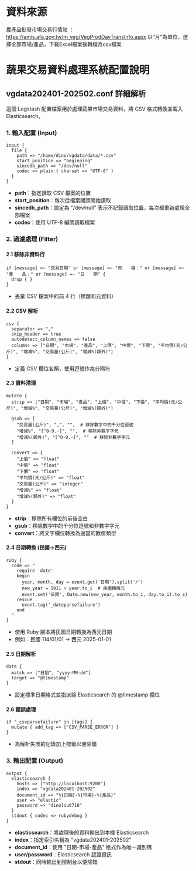 # 資料來源
農產品批發市場交易行情站 ： https://amis.afa.gov.tw/m_veg/VegProdDayTransInfo.aspx
以”月“為單位，選擇全部市場/產品，下載Excel檔案後轉檔為csv檔案

# 蔬果交易資料處理系統配置說明

## vgdata202401-202502.conf 詳細解析

這個 Logstash 配置檔案用於處理蔬果市場交易資料，將 CSV 格式轉換並載入 Elasticsearch。

### 1. 輸入配置 (Input)

```
input {
  file {
    path => "/home/dino/vgdata/data/*.csv"
    start_position => "beginning"
    sincedb_path => "/dev/null"
    codec => plain { charset => "UTF-8" }
  }
}
```

- **path**：指定讀取 CSV 檔案的位置
- **start_position**：每次從檔案開頭開始讀取
- **sincedb_path**：設定為 "/dev/null" 表示不記錄讀取位置，每次都重新處理全部檔案
- **codec**：使用 UTF-8 編碼讀取檔案

### 2. 過濾處理 (Filter)

#### 2.1 移除非資料行
```
if [message] =~ "交易日期" or [message] =~ "市　　場：" or [message] =~ "產　　品：" or [message] =~ "日　　期" {
  drop { }
}
```
- 丟棄 CSV 檔案中的前 4 行（標題和元資料）

#### 2.2 CSV 解析
```
csv {
  separator => ","
  skip_header => true
  autodetect_column_names => false
  columns => ["日期", "市場", "產品", "上價", "中價", "下價", "平均價(元/公斤)", "增減%", "交易量(公斤)", "增減%(額外)"]
}
```
- 定義 CSV 欄位名稱，使用逗號作為分隔符

#### 2.3 資料清理
```
mutate {
  strip => ["日期", "市場", "產品", "上價", "中價", "下價", "平均價(元/公斤)", "增減%", "交易量(公斤)", "增減%(額外)"]
  
  gsub => [
    "交易量(公斤)", ",", "",  # 移除數字中的千分位逗號
    "增減%", "[^0-9.-]", "",  # 移除非數字字元
    "增減%(額外)", "[^0-9.-]", ""  # 移除非數字字元
  ]

  convert => {
    "上價" => "float"
    "中價" => "float"
    "下價" => "float"
    "平均價(元/公斤)" => "float"
    "交易量(公斤)" => "integer"
    "增減%" => "float"
    "增減%(額外)" => "float"
  }
}
```
- **strip**：移除所有欄位的前後空白
- **gsub**：移除數字中的千分位逗號和非數字字元
- **convert**：將文字欄位轉換為適當的數值類型

#### 2.4 日期轉換 (民國→西元)
```
ruby {
  code => "
    require 'date'
    begin
      year, month, day = event.get('日期').split('/')
      new_year = 1911 + year.to_i  # 民國轉西元
      event.set('日期', Date.new(new_year, month.to_i, day.to_i).to_s)
    rescue
      event.tag('_dateparsefailure')
    end
  "
}
```
- 使用 Ruby 腳本將民國日期轉換為西元日期
- 例如：民國 114/01/01 → 西元 2025-01-01

#### 2.5 日期解析
```
date {
  match => ["日期", "yyyy-MM-dd"]
  target => "@timestamp"
}
```
- 設定標準日期格式並指派給 Elasticsearch 的 @timestamp 欄位

#### 2.6 錯誤處理
```
if "_csvparsefailure" in [tags] {
  mutate { add_tag => ["CSV_PARSE_ERROR"] }
}
```
- 為解析失敗的記錄加上標籤以便除錯

### 3. 輸出配置 (Output)
```
output {
  elasticsearch {
    hosts => ["http://localhost:9200"]
    index => "vgdata202401-202502"
    document_id => "%{日期}-%{市場}-%{產品}"
    user => "elastic"
    password => "dinoliu0718"
  }
  stdout { codec => rubydebug }
}
```
- **elasticsearch**：將處理後的資料輸出到本機 Elasticsearch
- **index**：指定索引名稱為 "vgdata202401-202502"
- **document_id**：使用 "日期-市場-產品" 格式作為唯一識別碼
- **user/password**：Elasticsearch 認證資訊
- **stdout**：同時輸出到控制台以便除錯


